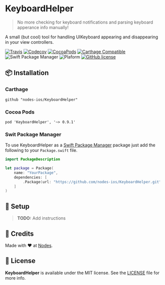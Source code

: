 # KeyboardHelper
> No more checking for keyboard notifications and parsing keyboard apperance info manually!

A small (but cool) tool for handling UIKeyboard appearing and disappearing in your view controllers.

[![Travis](https://img.shields.io/travis/nodes-ios/KeyboardHelper.svg)](https://travis-ci.org/nodes-ios/KeyboardHelper)
[![Codecov](https://img.shields.io/codecov/c/github/nodes-ios/KeyboardHelper.svg)](https://codecov.io/github/nodes-ios/KeyboardHelper)
[![CocoaPods](https://img.shields.io/cocoapods/v/KeyboardHelper.svg)](https://cocoapods.org/pods/KeyboardHelper)
[![Carthage Compatible](https://img.shields.io/badge/Carthage-compatible-4BC51D.svg?style=flat)](https://github.com/Carthage/Carthage)
![Swift Package Manager](https://img.shields.io/badge/SPM-compatible-brightgreen.svg)
![Plaform](https://img.shields.io/badge/platform-iOS-lightgrey.svg)
[![GitHub license](https://img.shields.io/badge/license-MIT-blue.svg)](https://github.com/nodes-ios/nstack-translations-generator/blob/master/LICENSE)

## 📦 Installation

### Carthage
~~~
github "nodes-ios/KeyboardHelper"
~~~

### Cocoa Pods
~~~
pod 'KeyboardHelper', '~> 0.9.1'
~~~ 

### Swit Package Manager
To use KeyboardHelper as a [Swift Package Manager](https://swift.org/package-manager/) package just add the following to your `Package.swift` file.  

~~~swift
import PackageDescription

let package = Package(
    name: "YourPackage",
    dependencies: [
        .Package(url: "https://github.com/nodes-ios/KeyboardHelper.git", majorVersion: 0)
    ]
)
~~~

## 🔧 Setup
> **TODO:** Add instructions


## 👥 Credits
Made with ❤️ at [Nodes](http://nodesagency.com).

## 📄 License
**KeyboardHelper** is available under the MIT license. See the [LICENSE](https://github.com/nodes-ios/KeyboardHelper/blob/master/LICENSE) file for more info.
